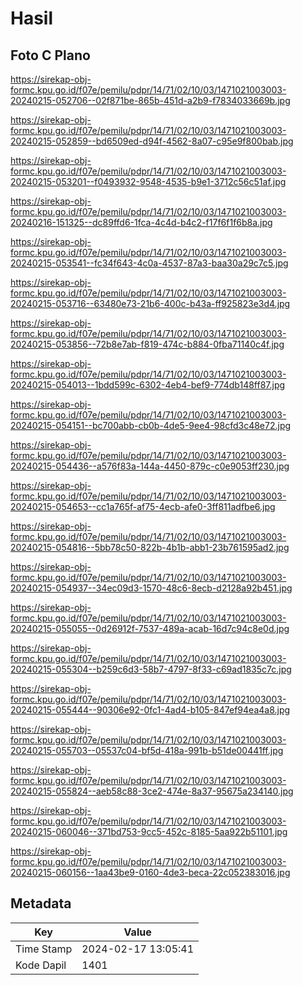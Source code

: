 # Hasil

## Foto C Plano

https://sirekap-obj-formc.kpu.go.id/f07e/pemilu/pdpr/14/71/02/10/03/1471021003003-20240215-052706--02f871be-865b-451d-a2b9-f7834033669b.jpg

https://sirekap-obj-formc.kpu.go.id/f07e/pemilu/pdpr/14/71/02/10/03/1471021003003-20240215-052859--bd6509ed-d94f-4562-8a07-c95e9f800bab.jpg

https://sirekap-obj-formc.kpu.go.id/f07e/pemilu/pdpr/14/71/02/10/03/1471021003003-20240215-053201--f0493932-9548-4535-b9e1-3712c56c51af.jpg

https://sirekap-obj-formc.kpu.go.id/f07e/pemilu/pdpr/14/71/02/10/03/1471021003003-20240216-151325--dc89ffd6-1fca-4c4d-b4c2-f17f6f1f6b8a.jpg

https://sirekap-obj-formc.kpu.go.id/f07e/pemilu/pdpr/14/71/02/10/03/1471021003003-20240215-053541--fc34f643-4c0a-4537-87a3-baa30a29c7c5.jpg

https://sirekap-obj-formc.kpu.go.id/f07e/pemilu/pdpr/14/71/02/10/03/1471021003003-20240215-053716--63480e73-21b6-400c-b43a-ff925823e3d4.jpg

https://sirekap-obj-formc.kpu.go.id/f07e/pemilu/pdpr/14/71/02/10/03/1471021003003-20240215-053856--72b8e7ab-f819-474c-b884-0fba71140c4f.jpg

https://sirekap-obj-formc.kpu.go.id/f07e/pemilu/pdpr/14/71/02/10/03/1471021003003-20240215-054013--1bdd599c-6302-4eb4-bef9-774db148ff87.jpg

https://sirekap-obj-formc.kpu.go.id/f07e/pemilu/pdpr/14/71/02/10/03/1471021003003-20240215-054151--bc700abb-cb0b-4de5-9ee4-98cfd3c48e72.jpg

https://sirekap-obj-formc.kpu.go.id/f07e/pemilu/pdpr/14/71/02/10/03/1471021003003-20240215-054436--a576f83a-144a-4450-879c-c0e9053ff230.jpg

https://sirekap-obj-formc.kpu.go.id/f07e/pemilu/pdpr/14/71/02/10/03/1471021003003-20240215-054653--cc1a765f-af75-4ecb-afe0-3ff811adfbe6.jpg

https://sirekap-obj-formc.kpu.go.id/f07e/pemilu/pdpr/14/71/02/10/03/1471021003003-20240215-054816--5bb78c50-822b-4b1b-abb1-23b761595ad2.jpg

https://sirekap-obj-formc.kpu.go.id/f07e/pemilu/pdpr/14/71/02/10/03/1471021003003-20240215-054937--34ec09d3-1570-48c6-8ecb-d2128a92b451.jpg

https://sirekap-obj-formc.kpu.go.id/f07e/pemilu/pdpr/14/71/02/10/03/1471021003003-20240215-055055--0d26912f-7537-489a-acab-16d7c94c8e0d.jpg

https://sirekap-obj-formc.kpu.go.id/f07e/pemilu/pdpr/14/71/02/10/03/1471021003003-20240215-055304--b259c6d3-58b7-4797-8f33-c69ad1835c7c.jpg

https://sirekap-obj-formc.kpu.go.id/f07e/pemilu/pdpr/14/71/02/10/03/1471021003003-20240215-055444--90306e92-0fc1-4ad4-b105-847ef94ea4a8.jpg

https://sirekap-obj-formc.kpu.go.id/f07e/pemilu/pdpr/14/71/02/10/03/1471021003003-20240215-055703--05537c04-bf5d-418a-991b-b51de00441ff.jpg

https://sirekap-obj-formc.kpu.go.id/f07e/pemilu/pdpr/14/71/02/10/03/1471021003003-20240215-055824--aeb58c88-3ce2-474e-8a37-95675a234140.jpg

https://sirekap-obj-formc.kpu.go.id/f07e/pemilu/pdpr/14/71/02/10/03/1471021003003-20240215-060046--371bd753-9cc5-452c-8185-5aa922b51101.jpg

https://sirekap-obj-formc.kpu.go.id/f07e/pemilu/pdpr/14/71/02/10/03/1471021003003-20240215-060156--1aa43be9-0160-4de3-beca-22c052383016.jpg


## Metadata

| Key        | Value               |
| ---------- | ------------------- |
| Time Stamp | 2024-02-17 13:05:41 |
| Kode Dapil | 1401                |



